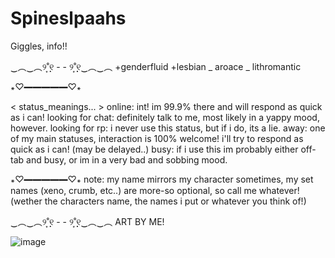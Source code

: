 # Spineslpaahs
Giggles, info!! 

‿︵‿︵୨˚̣̣̣͙୧ - - ୨˚̣̣̣͙୧‿︵‿︵
+genderfluid
+lesbian _ aroace _ lithromantic 

꘎♡━━━━━♡꘎

< status_meanings...  > 
online: int! im 99.9% there and will respond as quick as i can! 
looking for chat: definitely talk to me, most likely in a yappy mood, however.
looking for rp: i never use this status, but if i do, its a lie.
away: one of my main statuses, interaction is 100% welcome! i'll try to respond as quick as i can! (may be delayed..)
busy: if i use this im probably either off-tab and busy, or im in a very bad and sobbing mood.

꘎♡━━━━━♡꘎
note: my name mirrors my character sometimes, my set names (xeno, crumb, etc..) are more-so optional, so call me whatever! (wether the characters name, the names i put or whatever you think of!)

‿︵‿︵୨˚̣̣̣͙୧ - - ୨˚̣̣̣͙୧‿︵‿︵ 
ART BY ME!

![image](https://github.com/user-attachments/assets/22a6f067-a719-4baa-847c-e50c84e84fc4)
